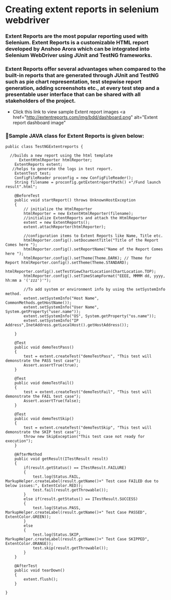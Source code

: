 # Creating extent reports in selenium webdriver 
### Extent Reports are the most popular reporting used with Selenium. Extent Reports is a customizable HTML report developed by Anshoo Arora which can be integrated into Selenium WebDriver using JUnit and TestNG frameworks.<br>
### Extent Reports offer several advantages when compared to the built-in reports that are generated through JUnit and TestNG such as pie chart representation, test stepwise report generation, adding screenshots etc., at every test step and a presentable user interface that can be shared with all stakeholders of the project.<br> 
* Click this link to view sample Extent report images <a href="http://extentreports.com/img/bdd/dashboard.png" alt="Extent report dashboard image" </a> <br>

### :dart:Sample JAVA class for Extent Reports is given below: <br> 
```
public class TestNGExtentreports {

  //builds a new report using the html template 
	  ExtentHtmlReporter htmlReporter;
    ExtentReports extent;
   //helps to generate the logs in test report.
    ExtentTest test;
    ConfigFileReader proconfig = new ConfigFileReader();
    String filename = proconfig.getExtentreportPath() +"/Fund launch result".html";
         
    @BeforeTest
    public void startReport() throws UnknownHostException
    {
        // initialize the HtmlReporter
        htmlReporter = new ExtentHtmlReporter(filename);
        //initialize ExtentReports and attach the HtmlReporter
        extent = new ExtentReports();
        extent.attachReporter(htmlReporter);
    
        //configuration items to Extent Reports like Name, Title etc. 
        htmlReporter.config().setDocumentTitle("Title of the Report Comes here "); 
        htmlReporter.config().setReportName("Name of the Report Comes here "); 
        htmlReporter.config().setTheme(Theme.DARK); // Theme for Report htmlReporter.config().setTheme(Theme.STANDARD); 
        htmlReporter.config().setTestViewChartLocation(ChartLocation.TOP);
        htmlReporter.config().setTimeStampFormat("EEEE, MMMM dd, yyyy, hh:mm a '('zzz')'");
        
        //To add system or environment info by using the setSystemInfo method.
        extent.setSystemInfo("Host Name", CommonMethods.getHostName());
        extent.setSystemInfo("User Name", System.getProperty("user.name"));
        extent.setSystemInfo("OS", System.getProperty("os.name"));
        extent.setSystemInfo("IP Address",InetAddress.getLocalHost().getHostAddress());
         
    }
     
    @Test
    public void demoTestPass()
    {
        test = extent.createTest("demoTestPass", "This test will demonstrate the PASS test case");
        Assert.assertTrue(true);
    }
     
    @Test
    public void demoTestFail()
    {
        test = extent.createTest("demoTestFail", "This test will demonstrate the FAIL test case");
        Assert.assertTrue(false);
    }
     
    @Test
    public void demoTestSkip()
    {
        test = extent.createTest("demoTestSkip", "This test will demonstrate the SKIP test case");
        throw new SkipException("This test case not ready for execution");
    }
     
    @AfterMethod
    public void getResult(ITestResult result)
    {
        if(result.getStatus() == ITestResult.FAILURE)
        {
            test.log(Status.FAIL, MarkupHelper.createLabel(result.getName()+" Test case FAILED due to below issues:", ExtentColor.RED));
            test.fail(result.getThrowable());
        }
        else if(result.getStatus() == ITestResult.SUCCESS)
        {
            test.log(Status.PASS, MarkupHelper.createLabel(result.getName()+" Test Case PASSED", ExtentColor.GREEN));
        }
        else
        {
            test.log(Status.SKIP, MarkupHelper.createLabel(result.getName()+" Test Case SKIPPED", ExtentColor.ORANGE));
            test.skip(result.getThrowable());
        }
    }
     
    @AfterTest
    public void tearDown()
    {
        extent.flush();
    }

}
```


